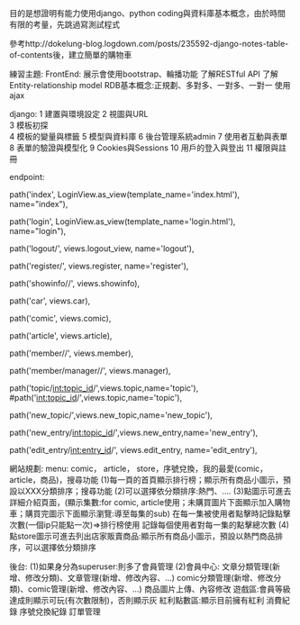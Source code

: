 目的是想證明有能力使用django、python coding與資料庫基本概念，由於時間有限的考量，先跳過寫測試程式

參考http://dokelung-blog.logdown.com/posts/235592-django-notes-table-of-contents後，建立簡單的購物車

練習主題:
FrontEnd: 展示會使用bootstrap、輪播功能
了解RESTful API
了解Entity-relationship model
RDB基本概念:正規劃、多對多、一對多、一對一
使用ajax

django:
1	建置與環境設定
2	視圖與URL	
3	模板初探	
4	模板的變量與標籤
5	模型與資料庫
6	後台管理系統admin
7	使用者互動與表單
8	表單的驗證與模型化
9	Cookies與Sessions
10	用戶的登入與登出
11	權限與註冊

endpoint:  

path('index', LoginView.as_view(template_name='index.html'), name="index"),  

path('login', LoginView.as_view(template_name='login.html'), name="login"),  

path('logout/', views.logout_view, name='logout'),  

path('register/', views.register, name='register'),  

path('showinfo/<attr>/', views.showinfo),  

path('car', views.car),  

path('comic', views.comic),  

path('article', views.article),  

path('member/<attr>/', views.member),  

path('member/manager/<attr>/', views.manager),  

path('topic/<int:topic_id>/',views.topic,name='topic'), #path('<int:topic_id>/',views.topic,name='topic'),  

path('new_topic/',views.new_topic,name='new_topic'),  

path('new_entry/<int:topic_id>/',views.new_entry,name='new_entry'),  

path('edit_entry/<int:entry_id>/', views.edit_entry, name='edit_entry'),

網站規劃:
menu: comic， article， store，序號兌換，我的最愛(comic， article，商品)，搜尋功能 (1)每一頁的首頁顯示排行榜；顯示所有商品小圖示，預設以XXX分類排序；搜尋功能 (2)可以選擇依分類排序:熱門、.... (3)點圖示可進去詳細介紹頁面，(顯示集數:for comic, article使用；未購買圖片下面顯示加入購物車；購買完圖示下面顯示瀏覽:導至每集的sub) 在每一集被使用者點擊時記錄點擊次數(一個ip只能點一次)=>排行榜使用 記錄每個使用者對每一集的點擊總次數 (4)點store圖示可進去列出店家販賣商品:顯示所有商品小圖示，預設以熱門商品排序，可以選擇依分類排序

後台: (1)如果身分為superuser:則多了會員管理 (2)會員中心: 文章分類管理(新增、修改分類)、文章管理(新增、修改內容、...) comic分類管理(新增、修改分類)、comic管理(新增、修改內容、...) 商品圖片上傳、內容修改 遊戲區:會員等級達成則顯示可玩(有次數限制)，否則顯示灰 紅利點數區:顯示目前擁有紅利 消費紀錄 序號兌換紀錄 訂單管理
